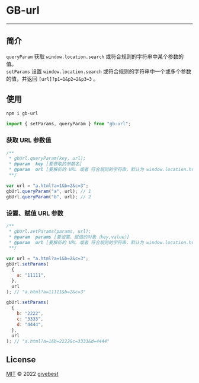 # GB-url

---

## 简介

`queryParam` 获取 `window.location.search` 或符合规则的字符串中某个参数的值。  
`setParams` 设置 `window.location.search` 或符合规则的字符串中一个或多个参数的值，并返回 `[url]?p1=1&p2=2&p3=3` 。

## 使用

```bash
npm i gb-url
```

```js
import { setParams, queryParam } from "gb-url";
```

### 获取 URL 参数值

```javascript
/**
 * gbUrl.queryParam(key, url);
 * @param  key [要获取的参数名]
 * @param  url [要解析的 URL 或者 符合规则的字符串，默认为 window.location.href]
 **/

var url = "a.html?a=1&b=2&c=3";
gbUrl.queryParam("a", url); // 1
gbUrl.queryParam("b", url); // 2
```

### 设置、赋值 URL 参数

```javascript
/**
 * gbUrl.setParams(params, url);
 * @param  params [要设置、赋值的对象（key,value）]
 * @param  url [要解析的 URL 或者 符合规则的字符串，默认为 window.location.href]
 **/

var url = "a.html?a=1&b=2&c=3";
gbUrl.setParams(
  {
    a: "11111",
  },
  url
); // "a.html?a=11111&b=2&c=3"

gbUrl.setParams(
  {
    b: "2222",
    c: "3333",
    d: "4444",
  },
  url
); // "a.html?a=1&b=2222&c=3333&d=4444"
```

## License

[MIT](./LICENSE) © 2022 [givebest](https://github.com/givebest)
